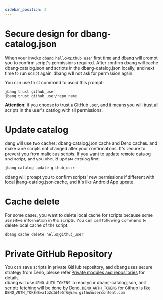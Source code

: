 ```yaml
---
sidebar_position: 2
---
```


# Secure design for dbang-catalog.json

When your invoke `dbang hello@github_user` first time and dbang will prompt you to confirm script's permissions required. After confirm dbang will cache dbang-catalog.json and scripts in the
dbang-catalog.json locally, and next time to run script again, dbang will not ask for permission again.

You can use trust command to avoid this prompt:

```shell
jbang trust github_user
jbang trust github_user/repo_name
```

**Attention**: if you choose to trust a GitHub user, and it means you will trust all scripts in the user's catalog with all permissions.

# Update catalog

dang will use two caches: dbang-catalog.json cache and Deno caches. and make sure scripts not changed after your confirmations. It's secure to prevent you from malicious scripts. If you want to update
remote catalog and script, and you should update catalog first.

```shell
jbang catalog update github_user 
```

ddang will prompt you to confirm scripts' new permissions if different with local jbang-catalog.json cache, and it's like Android App update.

# Cache delete

For some cases, you want to delete local cache for scripts because some sensitive information in the scripts. You can call following command to delete local cache of the script.

```shell
dbang cache delete hello@github_user
```

# Private GitHub Repository

You can save scripts in private GitHub repository, and dbang uses secure strategy from Deno, please
refer [Private modules and repositories](https://deno.land/manual@v1.8.3/linking_to_external_code/private) for details.  
dbang will use `DENO_AUTH_TOKENS` to read your dbang-catalog.json, and scripts fetching will be done by Deno.
`DENO_AUTH_TOKENS` for Github is like `DENO_AUTH_TOKENS=a1b2c3d4e5f6@raw.githubusercontent.com`
